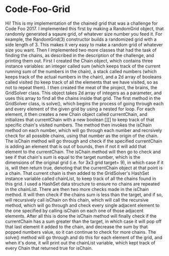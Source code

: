 # Code-Foo-Grid
Hi! This is my implementation of the chained grid that was a challenge for Code Foo 2017. I implemented this first by making a RandomGrid object, that randomly generated a sqaure grid, of whatever size number you feed it. For example, the RandomGrid(3) constructor builds a randomized grid with a side length of 3. This makes it very easy to make a random grid of whatever size you want. Then I implemented two more classes that had the task of finding the chains, as described in the description of the challenge, and printing them out. First I created the Chain object, which contains three instance variables: an integer called sum (which keeps track of the current running sum of the numbers in the chain), a stack called numbers (which keeps track of the actual numbers in the chain), and a 2d array of booleans called visited (to keep track of all the elements that we have visited, so as not to repeat them). I then created the meat of the project, the brains, the GridSolver class. This object takes 2d array of integers as a parameter, and uses this array to find all the chains inside that grid. The first method in the GridSolver class, is solve(), which begins the process of going through each and every element of the given grid by using a nested for loop. For each element, it then creates a new Chain object called currentChain, and initializes that currentChain with a new boolean [][] to keep track of that specific chain's visited numbers. The method then invokes the isChain method on each number, which will go through each number and recrsively check for all possible chains, using that number as the origin of the chain. The isChain method will go through and check if the specified currentChain is adding an element that is out of bounds, then if not it will add that element to the currentChain. The isChain method will then go to check and see if that chain's sum is equal to the target number, which is the dimensions of the original grid (i.e. for 3x3 grid target= 9), in which case if it is, will then return true, denoting that the currentChain object at that point is a chain. That current chain is then added to the GridSolver's HashSet<Chain> instance variable called chainList, to keep track of all the chains found in this grid. I used a HashSet data structure to ensure no chains are repeated in the chainList. There are then two more checks made in the isChain method. It will then check if the chains sum is less than the target, and if so, will recursively call isChain on this chain, which will call the recursive method, which will go through and check every single adjacent element to the one specified by calling isChain on each one of those adjacent elements. After all this is done the isChain method will finally check if the currentChain has a sum greater than the target, in which case it will pop off that last element it added to the chain, and decrease the sum by that popped numbers value, so it can continue to check for more chains. The solve() method will go through and do this for each element of the grid, and when it's done, it will print out the chainList variable, which kept track of every Chain that returned true for isChain.

